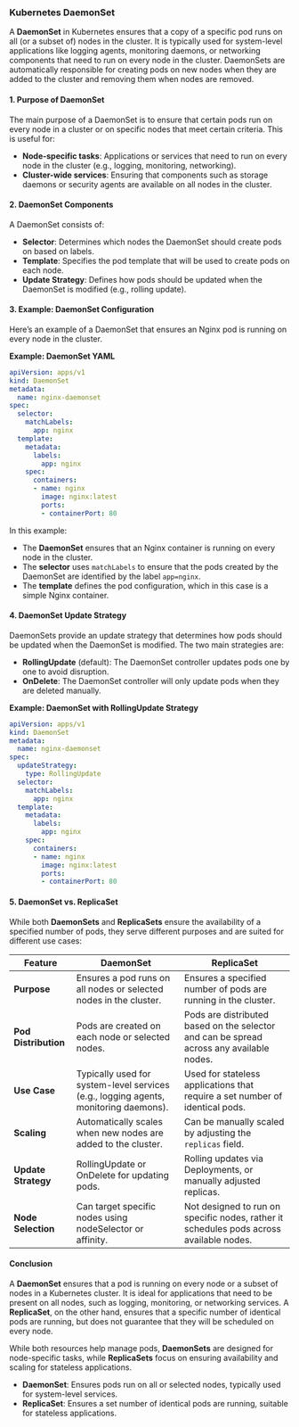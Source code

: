 ### Kubernetes DaemonSet

A **DaemonSet** in Kubernetes ensures that a copy of a specific pod runs on all (or a subset of) nodes in the cluster. It is typically used for system-level applications like logging agents, monitoring daemons, or networking components that need to run on every node in the cluster. DaemonSets are automatically responsible for creating pods on new nodes when they are added to the cluster and removing them when nodes are removed.

#### 1. **Purpose of DaemonSet**
The main purpose of a DaemonSet is to ensure that certain pods run on every node in a cluster or on specific nodes that meet certain criteria. This is useful for:
- **Node-specific tasks**: Applications or services that need to run on every node in the cluster (e.g., logging, monitoring, networking).
- **Cluster-wide services**: Ensuring that components such as storage daemons or security agents are available on all nodes in the cluster.

#### 2. **DaemonSet Components**
A DaemonSet consists of:
- **Selector**: Determines which nodes the DaemonSet should create pods on based on labels.
- **Template**: Specifies the pod template that will be used to create pods on each node.
- **Update Strategy**: Defines how pods should be updated when the DaemonSet is modified (e.g., rolling update).

#### 3. **Example: DaemonSet Configuration**
Here’s an example of a DaemonSet that ensures an Nginx pod is running on every node in the cluster.

**Example: DaemonSet YAML**
```yaml
apiVersion: apps/v1
kind: DaemonSet
metadata:
  name: nginx-daemonset
spec:
  selector:
    matchLabels:
      app: nginx
  template:
    metadata:
      labels:
        app: nginx
    spec:
      containers:
      - name: nginx
        image: nginx:latest
        ports:
        - containerPort: 80
```

In this example:
- The **DaemonSet** ensures that an Nginx container is running on every node in the cluster.
- The **selector** uses `matchLabels` to ensure that the pods created by the DaemonSet are identified by the label `app=nginx`.
- The **template** defines the pod configuration, which in this case is a simple Nginx container.

#### 4. **DaemonSet Update Strategy**
DaemonSets provide an update strategy that determines how pods should be updated when the DaemonSet is modified. The two main strategies are:
- **RollingUpdate** (default): The DaemonSet controller updates pods one by one to avoid disruption.
- **OnDelete**: The DaemonSet controller will only update pods when they are deleted manually.

**Example: DaemonSet with RollingUpdate Strategy**
```yaml
apiVersion: apps/v1
kind: DaemonSet
metadata:
  name: nginx-daemonset
spec:
  updateStrategy:
    type: RollingUpdate
  selector:
    matchLabels:
      app: nginx
  template:
    metadata:
      labels:
        app: nginx
    spec:
      containers:
      - name: nginx
        image: nginx:latest
        ports:
        - containerPort: 80
```

#### 5. **DaemonSet vs. ReplicaSet**

While both **DaemonSets** and **ReplicaSets** ensure the availability of a specified number of pods, they serve different purposes and are suited for different use cases:

| Feature               | DaemonSet                                          | ReplicaSet                                            |
|-----------------------|----------------------------------------------------|------------------------------------------------------|
| **Purpose**            | Ensures a pod runs on all nodes or selected nodes in the cluster. | Ensures a specified number of pods are running in the cluster. |
| **Pod Distribution**   | Pods are created on each node or selected nodes.    | Pods are distributed based on the selector and can be spread across any available nodes. |
| **Use Case**           | Typically used for system-level services (e.g., logging agents, monitoring daemons). | Used for stateless applications that require a set number of identical pods. |
| **Scaling**            | Automatically scales when new nodes are added to the cluster. | Can be manually scaled by adjusting the `replicas` field. |
| **Update Strategy**    | RollingUpdate or OnDelete for updating pods.       | Rolling updates via Deployments, or manually adjusted replicas. |
| **Node Selection**     | Can target specific nodes using nodeSelector or affinity. | Not designed to run on specific nodes, rather it schedules pods across available nodes. |

#### Conclusion

A **DaemonSet** ensures that a pod is running on every node or a subset of nodes in a Kubernetes cluster. It is ideal for applications that need to be present on all nodes, such as logging, monitoring, or networking services. A **ReplicaSet**, on the other hand, ensures that a specific number of identical pods are running, but does not guarantee that they will be scheduled on every node.

While both resources help manage pods, **DaemonSets** are designed for node-specific tasks, while **ReplicaSets** focus on ensuring availability and scaling for stateless applications.

- **DaemonSet**: Ensures pods run on all or selected nodes, typically used for system-level services.
- **ReplicaSet**: Ensures a set number of identical pods are running, suitable for stateless applications.
